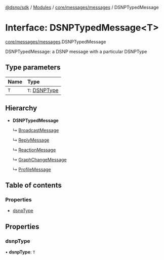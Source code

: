 [@dsnp/sdk](../README.md) / [Modules](../modules.md) / [core/messages/messages](../modules/core_messages_messages.md) / DSNPTypedMessage

# Interface: DSNPTypedMessage<T\>

[core/messages/messages](../modules/core_messages_messages.md).DSNPTypedMessage

DSNPTypedMessage: a DSNP message with a particular DSNPType

## Type parameters

| Name | Type |
| :------ | :------ |
| `T` | `T`: [DSNPType](../enums/core_messages_messages.dsnptype.md) |

## Hierarchy

- **DSNPTypedMessage**

  ↳ [BroadcastMessage](core_messages_messages.broadcastmessage.md)

  ↳ [ReplyMessage](core_messages_messages.replymessage.md)

  ↳ [ReactionMessage](core_messages_messages.reactionmessage.md)

  ↳ [GraphChangeMessage](core_messages_messages.graphchangemessage.md)

  ↳ [ProfileMessage](core_messages_messages.profilemessage.md)

## Table of contents

### Properties

- [dsnpType](core_messages_messages.dsnptypedmessage.md#dsnptype)

## Properties

### dsnpType

• **dsnpType**: `T`
